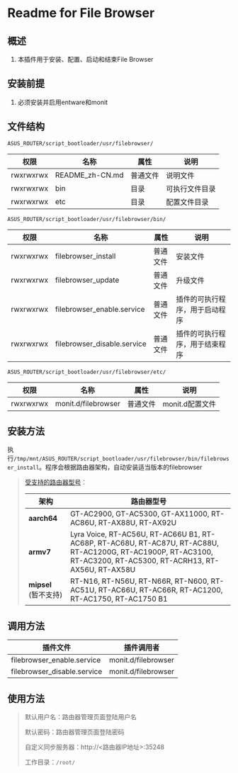 # Readme for File Browser

## 概述

1. 本插件用于安装、配置、启动和结束File Browser

## 安装前提

1. 必须安装并启用entware和monit

## 文件结构

`ASUS_ROUTER/script_bootloader/usr/filebrowser/`

| 权限      | 名称            | 属性     | 说明           |
| --------- | --------------- | -------- | -------------- |
| rwxrwxrwx | README_zh-CN.md | 普通文件 | 说明文件       |
| rwxrwxrwx | bin             | 目录     | 可执行文件目录 |
| rwxrwxrwx | etc             | 目录     | 配置文件目录   |

`ASUS_ROUTER/script_bootloader/usr/filebrowser/bin/`

| 权限      | 名称                        | 属性     | 说明                           |
| --------- | --------------------------- | -------- | ------------------------------ |
| rwxrwxrwx | filebrowser_install         | 普通文件 | 安装文件                       |
| rwxrwxrwx | filebrowser_update          | 普通文件 | 升级文件                       |
| rwxrwxrwx | filebrowser_enable.service  | 普通文件 | 插件的可执行程序，用于启动程序 |
| rwxrwxrwx | filebrowser_disable.service | 普通文件 | 插件的可执行程序，用于结束程序 |

`ASUS_ROUTER/script_bootloader/usr/filebrowser/etc/`

| 权限      | 名称                | 属性     | 说明            |
| --------- | ------------------- | -------- | --------------- |
| rwxrwxrwx | monit.d/filebrowser | 普通文件 | monit.d配置文件 |

## 安装方法

执行`/tmp/mnt/ASUS_ROUTER/script_bootloader/usr/filebrowser/bin/filebrowser_install`。程序会根据路由器架构，自动安装适当版本的filebrowser

   > [受支持的路由器型号](https://github.com/Entware/Entware/wiki/Install-on-Asus-stock-firmware)：
   >
   > | 架构                  | 路由器型号                                                                                                                                                        |
   > | --------------------- | ----------------------------------------------------------------------------------------------------------------------------------------------------------------- |
   > | **aarch64**           | GT-AC2900, GT-AC5300, GT-AX11000, RT-AC86U, RT-AX88U, RT-AX92U                                                                                                    |
   > | **armv7**             | Lyra Voice, RT-AC56U, RT-AC66U B1, RT-AC68P, RT-AC68U, RT-AC87U, RT-AC88U, RT-AC1200G, RT-AC1900P, RT-AC3100, RT-AC3200, RT-AC5300, RT-ACRH13, RT-AX56U, RT-AX58U |
   > | **mipsel** (暂不支持) | RT-N16, RT-N56U, RT-N66R, RT-N600, RT-AC51U, RT-AC66U, RT-AC66R, RT-AC1200, RT-AC1750, RT-AC1750 B1                                                               |

## 调用方法

| 插件文件                    | 插件调用者          |
| --------------------------- | ------------------- |
| filebrowser_enable.service  | monit.d/filebrowser |
| filebrowser_disable.service | monit.d/filebrowser |

## 使用方法

> 默认用户名：路由器管理页面登陆用户名
>
> 默认密码：路由器管理页面登陆密码
>
> 自定义同步服务器：http://<路由器IP地址>:35248
>
> 工作目录：`/root/`